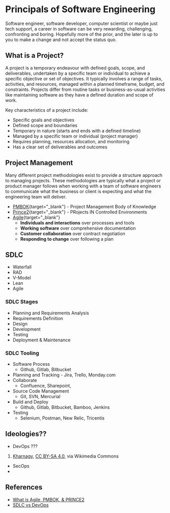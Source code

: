# Principals of Software Engineering

Software engineer, software developer, computer scientist or maybe just tech support, a career in software can be very rewarding, challenging, confronting and boring. Hopefully more of the prior, and the later is up to you to make a change and not accept the status quo. 

## What is a Project?
A project is a temporary endeavour with defined goals, scope, and deliverables, undertaken by a specific team or individual to achieve a specific objective or set of objectives. It typically involves a range of tasks, activities, and resources, managed within a planned timeframe, budget, and constraints. Projects differ from routine tasks or business-as-usual activities like maintaining software as they have a defined duration and scope of work.

Key characteristics of a project include:

- Specific goals and objectives
- Defined scope and boundaries
- Temporary in nature (starts and ends with a defined timeline)
- Managed by a specific team or individual (project manager)
- Requires planning, resources allocation, and monitoring
- Has a clear set of deliverables and outcomes

## Project Management
Many different project methodologies exist to provide a structure approach to managing projects. These methodologies are typically what a project or product manager follows when working with a team of software engineers to communicate what the business or client is expecting and what the engineering team will deliver. 

- [PMBOK](https://www.pmi.org/standards/pmbok){target="_blank"} - Project Management Body of Knowledge
- [Prince2](https://www.prince2.com/aus){target="_blank"} - PRojects IN Controlled Environments
- [Agile](https://agilemanifesto.org/principles.html){target="_blank"}
    - **Individuals and interactions** over processes and tools
    - **Working software** over comprehensive documentation
    - **Customer collaboration** over contract negotiation
    - **Responding to change** over following a plan

## SDLC
- Waterfall
- RAD
- V-Model
- Lean
- Agile

### SDLC Stages
- Planning and Requirements Analysis
- Requirements Definition
- Design
- Development
- Testing
- Deployment & Maintenance

### SDLC Tooling
- Software Process
    - Github, Gitlab, Bitbucket
- Planning and Tracking
      - Jira, Trello, Monday.com
- Collaborate
    - Confluence, Sharepoint, 
- Source Code Management
    - Git, SVN, Mercurial
- Build and Deploy
    - Github, Gitlab, Bitbucket, Bamboo, Jenkins
- Testing
    - Selenium, Postman, New Relic, Tricentis

## Ideologies??
- DevOps ???
1. <a href="https://commons.wikimedia.org/wiki/File:Devops-toolchain.svg">Kharnagy</a>, <a href="https://creativecommons.org/licenses/by-sa/4.0">CC BY-SA 4.0</a>, via Wikimedia Commons

- SecOps
- 


## References
- [What is Agile, PMBOK, & PRINCE2](https://agilemanagementoffice.com/what-is-agile-pmbok-and-prince2/)
- [SDLC vs DevOps](https://medium.com/@nalawade1000work/sdlc-vs-devops-25ff2dd0accf)